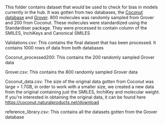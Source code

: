 This folder contains dataset that would be used to check for bias in models currently in the hub. It was gotten from two databases, the <a href="https://coconut.naturalproducts.net/download">Coconut database</a> and <a href="https://github.com/ersilia-os/groverfeat">Grover</a>. 800 molecules was randomly sampled from Grover and 200 from Coconut. These molecules were standardized using the Standardiser package. They were processed to contain column of the SMILES, InchiKeys and Canonical SMILES

Validations.csv: This contains the final dataset that has been processed. It contains 1000 rows of data from both databases

Coconut_processed200: This contains the 200 randomly sampled Grover data

Grover.csv: This contains the 800 randomly sampled Grover data

Coconut_data.csv: The size of the original data gotten from Coconut was large > 1.7GB, in order to work with a smaller size, we created a new data from the original containing just the SMILES, InchiKey and molecular weight. If you're interested in obtaining the original data, it can be found here https://coconut.naturalproducts.net/download

reference_library.csv: This contains all the datasets gotten from the Grover database




